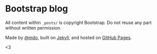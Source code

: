 # Bootstrap blog

All content within `_posts/` is copyright Bootstrap. Do not reuse any part without written permission.

Made by [@mdo](https://twitter.com/mdo), built on [Jekyll](https://github.com/jekyll/jekyll), and hosted on [GitHub Pages](http://pages.github.com/).

<3
